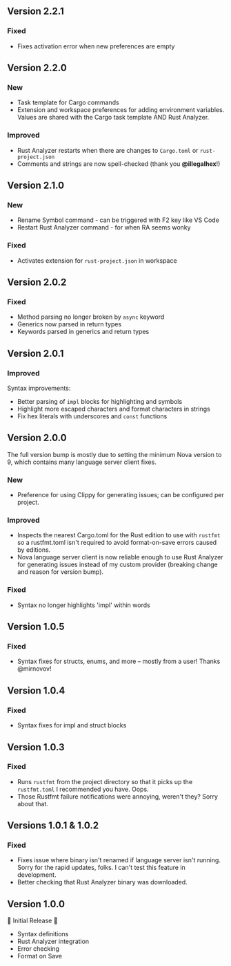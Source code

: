 ## Version 2.2.1

### Fixed

- Fixes activation error when new preferences are empty

## Version 2.2.0

### New

- Task template for Cargo commands
- Extension and workspace preferences for adding environment variables. Values are shared with the Cargo task template AND Rust Analyzer.

### Improved

- Rust Analyzer restarts when there are changes to `Cargo.toml` or `rust-project.json`
- Comments and strings are now spell-checked (thank you **@illegalhex**!)

## Version 2.1.0

### New

- Rename Symbol command - can be triggered with F2 key like VS Code
- Restart Rust Analyzer command - for when RA seems wonky

### Fixed

- Activates extension for `rust-project.json` in workspace

## Version 2.0.2

### Fixed

- Method parsing no longer broken by `async` keyword
- Generics now parsed in return types
- Keywords parsed in generics and return types

## Version 2.0.1

### Improved

Syntax improvements:

- Better parsing of `impl` blocks for highlighting and symbols
- Highlight more escaped characters and format characters in strings
- Fix hex literals with underscores and `const` functions

## Version 2.0.0

The full version bump is mostly due to setting the minimum Nova version to 9, which contains many language server client fixes.

### New

- Preference for using Clippy for generating issues; can be configured per project.

### Improved

- Inspects the nearest Cargo.toml for the Rust edition to use with `rustfmt` so a rustfmt.toml isn't required to avoid format-on-save errors caused by editions.
- Nova language server client is now reliable enough to use Rust Analyzer for generating issues instead of my custom provider (breaking change and reason for version bump).

### Fixed

- Syntax no longer highlights 'impl' within words

## Version 1.0.5

### Fixed

- Syntax fixes for structs, enums, and more – mostly from a user! Thanks @mirnovov!

## Version 1.0.4

### Fixed

- Syntax fixes for impl and struct blocks

## Version 1.0.3

### Fixed

- Runs `rustfmt` from the project directory so that it picks up the `rustfmt.toml` I recommended you have. Oops.
- Those Rustfmt failure notifications were annoying, weren't they? Sorry about that.

## Versions 1.0.1 & 1.0.2

### Fixed

- Fixes issue where binary isn't renamed if language server isn't running. Sorry for the rapid updates, folks. I can't test this feature in development.
- Better checking that Rust Analyzer binary was downloaded.

## Version 1.0.0

🎉 Initial Release 🎉

- Syntax definitions
- Rust Analyzer integration
- Error checking
- Format on Save
